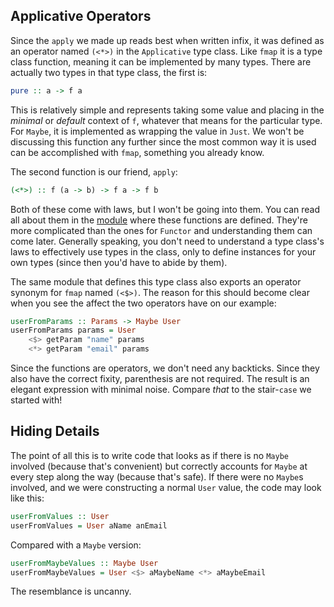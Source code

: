 ## Applicative Operators

Since the `apply` we made up reads best when written infix, it was defined as an
operator named `(<*>)` in the `Applicative` type class. Like `fmap` it is a type
class function, meaning it can be implemented by many types. There are actually
two types in that type class, the first is:

```haskell
pure :: a -> f a
```

This is relatively simple and represents taking some value and placing in the
*minimal* or *default* context of `f`, whatever that means for the particular
type. For `Maybe`, it is implemented as wrapping the value in `Just`. We won't
be discussing this function any further since the most common way it is used can
be accomplished with `fmap`, something you already know.

The second function is our friend, `apply`:

```haskell
(<*>) :: f (a -> b) -> f a -> f b
```

Both of these come with laws, but I won't be going into them. You can read all
about them in the [module][Control.Applicative] where these functions are
defined. They're more complicated than the ones for `Functor` and understanding
them can come later. Generally speaking, you don't need to understand a type
class's laws to effectively use types in the class, only to define instances for
your own types (since then you'd have to abide by them).

[Control.Applicative]: http://hackage.haskell.org/package/base-4.7.0.1/docs/Control-Applicative.html

The same module that defines this type class also exports an operator synonym
for `fmap` named `(<$>)`. The reason for this should become clear when you see
the affect the two operators have on our example:

```haskell
userFromParams :: Params -> Maybe User
userFromParams params = User
    <$> getParam "name" params
    <*> getParam "email" params
```

Since the functions are operators, we don't need any backticks. Since they also
have the correct fixity, parenthesis are not required. The result is an elegant
expression with minimal noise. Compare *that* to the stair-`case` we started
with!

## Hiding Details

The point of all this is to write code that looks as if there is no `Maybe`
involved (because that's convenient) but correctly accounts for `Maybe` at every
step along the way (because that's safe). If there were no `Maybe`s involved,
and we were constructing a normal `User` value, the code may look like this:

```haskell
userFromValues :: User
userFromValues = User aName anEmail
```

Compared with a `Maybe` version:

```haskell
userFromMaybeValues :: Maybe User
userFromMaybeValues = User <$> aMaybeName <*> aMaybeEmail
```

The resemblance is uncanny.
